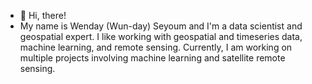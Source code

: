 - 👋 Hi, there!
- My name is Wenday (Wun-day) Seyoum and I'm a data scientist and geospatial expert. I like working with geospatial and timeseries data, machine learning, and remote sensing. Currently, I am working on multiple projects involving machine learning and satellite remote sensing. 


<!---
wondy30/wondy30 is a ✨ special ✨ repository because its `README.md` (this file) appears on your GitHub profile.
You can click the Preview link to take a look at your changes.
--->

